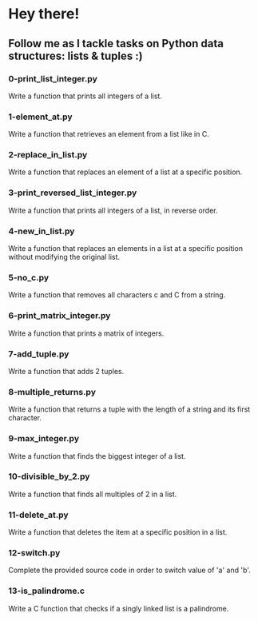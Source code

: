 # Hey there!
## Follow me as I tackle tasks on Python data structures: lists & tuples :)
### 0-print_list_integer.py
Write a function that prints all integers of a list.
### 1-element_at.py
Write a function that retrieves an element from a list  like in C.
### 2-replace_in_list.py
Write a function that replaces an element of a list at a specific position.
### 3-print_reversed_list_integer.py
Write a function that prints all integers of a list, in reverse order.
### 4-new_in_list.py
Write a function that replaces an elements in a list at a specific position without modifying the original list.
### 5-no_c.py
Write a function that removes all characters c and C from a string.
### 6-print_matrix_integer.py
Write a function that prints a matrix of integers.
### 7-add_tuple.py
Write a function that adds 2 tuples.
### 8-multiple_returns.py
Write a function that returns a tuple with the length of a string and its first character.
### 9-max_integer.py
Write a function that finds the biggest integer of a list.
### 10-divisible_by_2.py
Write a function that finds all multiples of 2 in a list.
### 11-delete_at.py
Write a function that deletes the item at a specific position in a list.
### 12-switch.py
Complete the provided source code in order to switch value of 'a' and 'b'.
### 13-is_palindrome.c
Write a C function that checks if a singly linked list is a palindrome.
